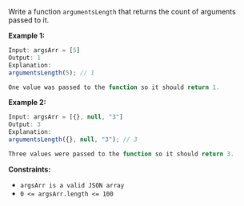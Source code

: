 Write a function `argumentsLength` that returns the count of arguments passed to it.

**Example 1:**

```javascript
Input: argsArr = [5]
Output: 1
Explanation:
argumentsLength(5); // 1

One value was passed to the function so it should return 1.
```

**Example 2:**

```javascript
Input: argsArr = [{}, null, "3"]
Output: 3
Explanation:
argumentsLength({}, null, "3"); // 3

Three values were passed to the function so it should return 3.
```

**Constraints:**

-   `argsArr is a valid JSON array`
-   `0 <= argsArr.length <= 100`
